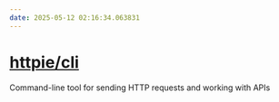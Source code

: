 ```yaml
---
date: 2025-05-12 02:16:34.063831
---
```


# [httpie/cli](https://github.com/httpie/cli)

Command-line tool for sending HTTP requests and working with APIs